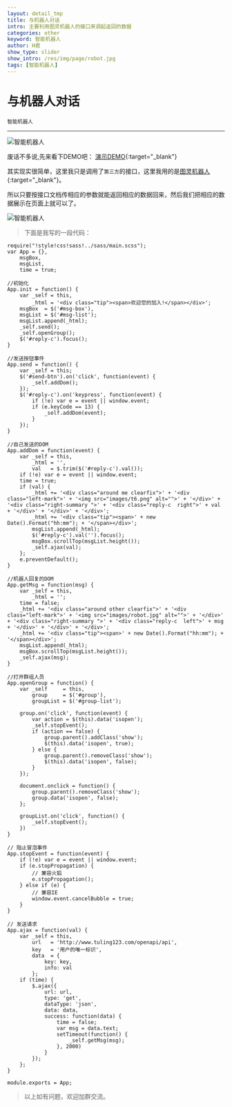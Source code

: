 ```yaml
---
layout: detail_tmp
title: 与机器人对话
intro: 主要利用图灵机器人的接口来调起返回的数据
categories: other
keyword: 智能机器人
author: H君
show_type: slider
show_intro: /res/img/page/robot.jpg
tags: [智能机器人]
---
```


# 与机器人对话

`智能机器人`

--- 

![智能机器人](../res/img/page/robot.jpg) 

废话不多说,先来看下DEMO吧：
[演示DEMO](http://robot-9c939.coding.io "DEMO"){:target="_blank"}

其实现实很简单，这里我只是调用了`第三方`的接口，这里我用的是[图灵机器人](http://www.tuling123.com/ "图灵机器人"){:target="_blank"}。

所以只要按接口文档传相应的参数就能返回相应的数据回来，然后我们把相应的数据展示在页面上就可以了。

![智能机器人](../res/img/page/robot1.jpg) 


>下面是我写的一段代码：

	require("!style!css!sass!../sass/main.scss");
	var App = {},
		msgBox,
		msgList,
		time = true;

	//初始化
	App.init = function() {
	    var _self = this,
	    	_html = '<div class="tip"><span>欢迎您的加入!</span></div>';
    	msgBox  = $('#msg-box'),
    	msgList = $('#msg-list');
	    msgList.append(_html);
	    _self.send();
	    _self.openGroup();
	    $('#reply-c').focus();
	}

	//发送按钮事件
	App.send = function() {
	    var _self = this;
	    $('#send-btn').on('click', function(event) {
	        _self.addDom();
	    });
	    $('#reply-c').on('keypress', function(event) {
	        if (!e) var e = event || window.event;
	        if (e.keyCode == 13) {
	            _self.addDom(event);
	        }
	    });
	}

	//自己发送的DOM
	App.addDom = function(event) {
		var _self = this,
	        _html = '',
	        val   = $.trim($('#reply-c').val());
	    if (!e) var e = event || window.event;
	    time = true;
	    if (val) {
	        _html += '<div class="around me clearfix">' + '<div class="left-mark">' + '<img src="images/t6.png" alt="">' + '</div>' + '<div class="right-summary ">' + '<div class="reply-c  right">' + val + '</div>' + '</div>' + '</div>';
	        _html += '<div class="tip"><span>' + new Date().Format("hh:mm"); + '</span></div>';
	        msgList.append(_html);
	        $('#reply-c').val('').focus();
	        msgBox.scrollTop(msgList.height());
	        _self.ajax(val);
	    };
	    e.preventDefault();
	}

	//机器人回复的DOM
	App.getMsg = function(msg) {
		var _self = this,
	        _html = '';
	    time = false;
	    _html += '<div class="around other clearfix">' + '<div class="left-mark">' + '<img src="images/robot.jpg" alt="">' + '</div>' + '<div class="right-summary ">' + '<div class="reply-c  left">' + msg + '</div>' + '</div>' + '</div>';
	    _html += '<div class="tip"><span>' + new Date().Format("hh:mm"); + '</span></div>';
	    msgList.append(_html);
	    msgBox.scrollTop(msgList.height());
	    _self.ajax(msg);
	}

	//打开群组人员
	App.openGroup = function() {
	    var _self 	  = this,
	   		group 	  = $('#group'),
	    	groupList = $('#group-list');

	    group.on('click', function(event) {
	        var action = $(this).data('isopen');
	        _self.stopEvent();
	        if (action == false) {
	            group.parent().addClass('show');
	            $(this).data('isopen', true);
	        } else {
	            group.parent().removeClass('show');
	            $(this).data('isopen', false);
	        }
	    });

	    document.onclick = function() {
	        group.parent().removeClass('show');
	        group.data('isopen', false);
	    };

	    groupList.on('click', function() {
	        _self.stopEvent();
	    })
	}

	// 阻止冒泡事件
	App.stopEvent = function(event) {
	    if (!e) var e = event || window.event;
	    if (e.stopPropagation) {
	        // 兼容火狐
	        e.stopPropagation();
	    } else if (e) {
	        // 兼容IE
	        window.event.cancelBubble = true;
	    }
	}

	// 发送请求
	App.ajax = function(val) {
	    var _self = this,
	        url   = 'http://www.tuling123.com/openapi/api',
	        key   = '用户的唯一标识',
		    data  = {
		        key: key,
		        info: val
		    };
	    if (time) {
	        $.ajax({
	            url: url,
	            type: 'get',
	            dataType: 'json',
	            data: data,
	            success: function(data) {
	                time = false;
	                var msg = data.text;
	                setTimeout(function() {
	                    _self.getMsg(msg);
	                }, 2000)
	            }
	        });
	    };
	}

	module.exports = App;

>以上如有问题，欢迎加群交流。